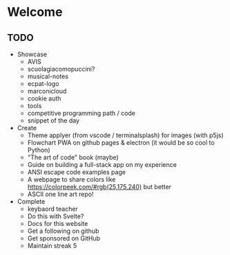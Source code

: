 # Welcome

## TODO
- Showcase
  - AVIS
  - scuolagiacomopuccini?
  - musical-notes
  - ecpat-logo
  - marconicloud
  - cookie auth
  - tools
  - competitive programming path / code
  - snippet of the day
- Create
  - Theme applyer (from vscode / terminalsplash) for images (with p5js)
  - Flowchart PWA on github pages & electron (it would be so cool to Python)
  - "The art of code" book (maybe)
  - Guide on building a full-stack app on my experience
  - ANSI escape code examples page
  - A webpage to share colors like https://colorpeek.com/#rgb(25,175,240) but better
  - ASCII one line art repo!
- Complete
  - keybaord teacher 
  - Do this with Svelte?
  - Docs for this website
  - Get a following on github
  - Get sponsored on GitHub
  - Maintain streak 5
